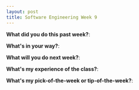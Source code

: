 ```yaml
---
layout: post
title: Software Engineering Week 9
---
```



**What did you do this past week?**: 

**What's in your way?**: 

**What will you do next week?**: 

**What's my experience of the class?**: 

**What's my pick-of-the-week or tip-of-the-week?**: 
